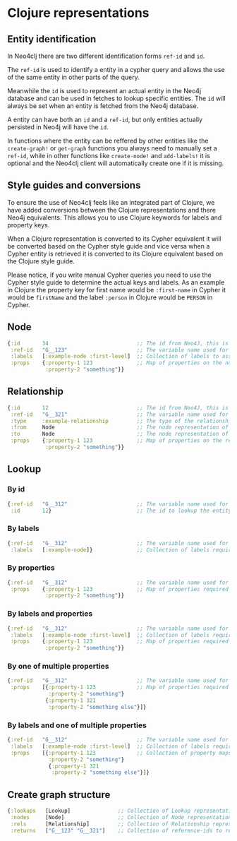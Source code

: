 # Clojure representations

## Entity identification

In Neo4clj there are two different identification forms `ref-id` and `id`.

The `ref-id` is used to identify a entity in a cypher query and allows the use of the same entity in other parts of the query.

Meanwhile the `id` is used to represent an actual entity in the Neo4j database and can be used in fetches to lookup specific entities.
The `id` will always be set when an entity is fetched from the Neo4j database.

A entity can have both an `id` and a `ref-id`, but only entities actually persisted in Neo4j will have the `id`.

In functions where the entity can be reffered by other entities like the `create-graph!` or `get-graph` functions you always need
to manually set a `ref-id`, while in other functions like `create-node!` and `add-labels!` it is optional and the Neo4clj client
will automatically create one if it is missing.

## Style guides and conversions

To ensure the use of Neo4clj feels like an integrated part of Clojure, we have added conversions between the Clojure
representations and there Neo4j equivalents. This allows you to use Clojure keywords for labels and property keys.

When a Clojure representation is converted to its Cypher equivalent it will be converted based on the Cypher style guide
and vice versa when a Cypher entity is retrieved it is converted to its Clojure equivalent based on the Clojure style guide.

Please notice, if you write manual Cypher queries you need to use the Cypher style guide to determine the actual keys and labels.
As an example in Clojure the property key for first name would be `:first-name` in Cypher it would be `firstName` and the
label `:person` in Clojure would be `PERSON` in Cypher.

## Node

~~~clojure
{:id       34                            ;; The id from Neo4J, this is only set if object is fetched from Neo4J
 :ref-id   "G__123"                      ;; The variable name used for this entity in bolt queries
 :labels   [:example-node :first-level]  ;; Collection of labels to associated with the entity (optional)
 :props    {:property-1 123              ;; Map of properties on the node. Nesting is not supported (optional)
            :property-2 "something"}}
~~~

## Relationship

~~~clojure
{:id       12                            ;; The id from Neo4J, this is only set if object is fetched from Neo4J
 :ref-id   "G__321"                      ;; The variable name used for this entity in bolt queries
 :type     :example-relationship         ;; The type of the relationship
 :from     Node                          ;; The node representation of the start of the relationship
 :to       Node                          ;; The node representation of the end of the relationship
 :props    {:property-1 123              ;; Map of properties on the relationship. Nesting is not supported (optional)
            :property-2 "something"}}
~~~

## Lookup

### By id

~~~clojure
{:ref-id   "G__312"                      ;; The variable name used for this entity in bolt queries
 :id       12}                           ;; The id to lookup the entity in Neo4J
~~~

### By labels

~~~clojure
{:ref-id   "G__312"                      ;; The variable name used for this entity in bolt queries
 :labels   [:example-node]}              ;; Collection of labels required to be a match
~~~

### By properties

~~~clojure
{:ref-id   "G__312"                      ;; The variable name used for this entity in bolt queries
 :props    {:property-1 123              ;; Map of properties required to be a match
            :property-2 "something"}}
~~~

### By labels and properties

~~~clojure
{:ref-id   "G__312"                      ;; The variable name used for this entity in bolt queries
 :labels   [:example-node :first-level]  ;; Collection of labels required to be a match
 :props    {:property-1 123              ;; Map of properties required to be a match
            :property-2 "something"}}
~~~

### By one of multiple properties

~~~clojure
{:ref-id   "G__312"                      ;; The variable name used for this entity in bolt queries
 :props    [{:property-1 123             ;; Map of properties required to be a match
             :property-2 "something"}
            {:property-1 321
             :property-2 "something else"}]}
~~~

### By labels and one of multiple properties

~~~clojure
{:ref-id   "G__312"                      ;; The variable name used for this entity in bolt queries
 :labels   [:example-node :first-level]  ;; Collection of labels required to be a match
 :props    [{:property-1 123             ;; Collection of property maps, where one is required to be a match
             :property-2 "something"}
             {:property-1 321
              :property-2 "something else"}]}
~~~

## Create graph structure

~~~clojure
{:lookups   [Lookup]               ;; Collection of Lookup representations
 :nodes     [Node]                 ;; Collection of Node representations
 :rels      [Relationship]         ;; Collection of Relationship representations
 :returns   ["G__123" "G__321"]    ;; Collection of reference-ids to return
~~~
